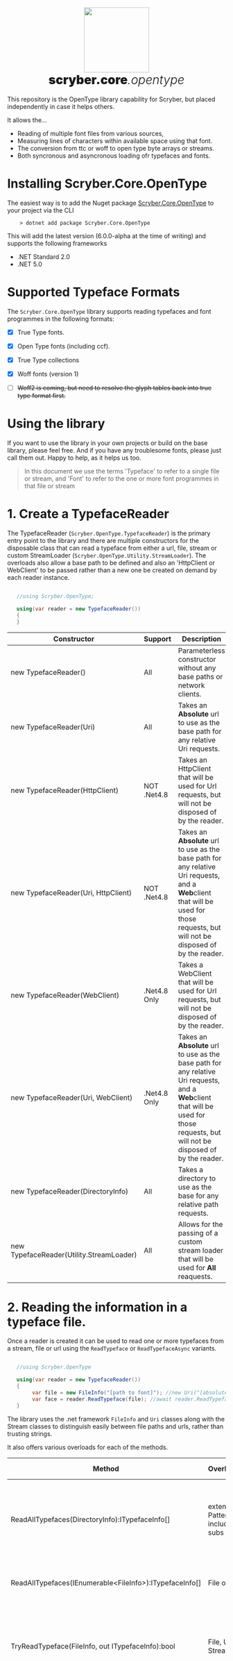 ﻿<h1 align='center'>
    <img height='150' src='https://raw.githubusercontent.com/richard-scryber/scryber.core/master/ScyberLogo2_alpha_small.png'/>
    <br/>
    <span style='font-weight:900'> scryber.core</span><i style='font-weight:300'>.opentype</i>
</h1>


This repository is the OpenType library capability for Scryber, but placed independently in case it helps others.

It allows the...

* Reading of multiple font files from various sources,
* Measuring lines of characters within available space using that font.
* The conversion from ttc or woff to open type byte arrays or streams.
* Both syncronous and asyncronous loading ofr typefaces and fonts.


# Installing Scryber.Core.OpenType

The easiest way is to add the Nuget package [Scryber.Core.OpenType](https://www.nuget.org/packages/Scryber.Core.OpenType/) to your project via the CLI

```
    > dotnet add package Scryber.Core.OpenType
```

This will add the latest version (6.0.0-alpha at the time of writing) and supports the following frameworks

* .NET Standard 2.0
* .NET 5.0



# Supported Typeface Formats

The ``Scryber.Core.OpenType`` library supports reading typefaces and font programmes in the following formats:

- [x] True Type fonts.
- [x] Open Type fonts (including ccf).
- [x] True Type collections
- [x] Woff fonts (version 1)
- [ ] <del>Woff2 is coming, but need to resolve the glyph tables back into true type format first.</del>




# Using the library

If you want to use the library in your own projects or build on the base library, please feel free.
And if you have any troublesome fonts, please just call them out.
Happy to help, as it helps us too.


> In this document we use the terms 'Typeface' to refer to a single file or stream,
> and 'Font' to refer to the one or more font programmes in that file or stream


# 1. Create a TypefaceReader

The TypefaceReader (``Scryber.OpenType.TypefaceReader``) is the primary entry point to the library and there are multiple constructors for the disposable class that can read a typeface from either a url, file, stream or custom StreamLoader (``Scryber.OpenType.Utility.StreamLoader``).
The overloads also allow a base path to be defined and also an 'HttpClient or WebClient' to be passed rather than a new one be created on demand by each reader instance.


```csharp

   //using Scryber.OpenType;

   using(var reader = new TypefaceReader())
   {
   }

```

Constructor                             | Support       | Description
----------------------------------------|---------------|------------
new TypefaceReader()                    | All           | Parameterless constructor without any base paths or network clients.
new TypefaceReader(Uri)                 | All           | Takes an **Absolute** url to use as the base path for any relative Uri requests.
new TypefaceReader(HttpClient)          | NOT .Net4.8   | Takes an HttpClient that will be used for Url requests, but will not be disposed of by the reader.
new TypefaceReader(Uri, HttpClient)     | NOT .Net4.8   | Takes an **Absolute** url to use as the base path for any relative Uri requests, and a **Web**client that will be used for those requests, but will not be disposed of by the reader.
new TypefaceReader(WebClient)           | .Net4.8 Only  | Takes a WebClient that will be used for Url requests, but will not be disposed of by the reader.
new TypefaceReader(Uri, WebClient)      | .Net4.8 Only  | Takes an **Absolute** url to use as the base path for any relative Uri requests, and a **Web**client that will be used for those requests, but will not be disposed of by the reader.
new TypefaceReader(DirectoryInfo)       | All           | Takes a directory to use as the base for any relative path requests.
new TypefaceReader(Utility.StreamLoader)| All           | Allows for the passing of a custom stream loader that will be used for **All** reaquests.

# 2. Reading the information in a typeface file.

Once a reader is created it can be used to read one or more typefaces from a stream, file or url using the ``ReadTypeface`` or ``ReadTypefaceAsync`` variants.


```csharp

   //using Scryber.OpenType

   using(var reader = new TypefaceReader())
   {
        var file = new FileInfo("[path to font]"); //new Uri("[absolute or relative url]");
        var face = reader.ReadTypeface(file); //await reader.ReadTypefaceAsync(url);
   }

```

The library uses the .net framework `FileInfo` and `Uri` classes along with the Stream classes to distinguish easily between file paths and urls, rather than trusting strings.

It also offers various overloads for each of the methods.

Method                                                               | Overloads                        | Async Support | Description
---------------------------------------------------------------------|----------------------------------|---------------|----------------------------------------------------------------------------
ReadAllTypefaces(DirectoryInfo):ITypefaceInfo[]                      | extension Pattern / include subs | Yes           | Reads all the typefaces in a directory (optionally matching a specific pattern and or including subdirectories)
ReadAllTypefaces(IEnumerable\<FileInfo\>):ITypefaceInfo[]            | File or Uri                      | Yes           | Reads all the typefaces in the list of files or urls provided.
TryReadTypeface(FileInfo, out ITypefaceInfo):bool                    | File, Uri or Stream              | No            | Attempts to read the typeface in a file url or stream, setting the error message on any info's if not possible
ReadTypeface(FileInfo):ITypefaceInfo                                 | File, Uri or Stream              | Yes           | Reads the typeface, from the location or stream, throwing an exception if not possible

If a base path was provided in the reader's constructor it will be used if the argument is a file info and the base is a directory, or the argument is a relative url and the base was an absolute url.

## 2.1. The ITypefaceInfo instance

The returned ``ITypefaceInfo`` provides information on the loaded source, along with the ``Fonts`` contained in the typeface.


Property    | Type          | Description
------------|---------------|------------------------------------------------------------
Source      | String        | The path to the typeface that was loaded.
SourceFormat| DataFormat    | The underlying data format for the source e.g. TTF, WOFF etc.
FontCount   | int           | The number of font programmes within the typeface source.
Fonts       | IFontInfo[]   | Information on each of the fonts within the source.
ErrorMessage| string        | If the ``TryReadTypeface`` method could not load some fonts, then any errors will be here.

## 2.2 The IFontInfo instance

The ``Fonts`` property for the typeface can be looped over to find each of the font programmes in the source based on their families, weights, widths, selections (italic etc.) and any file restrictions (embedding).


Property    | Type             | Description
------------|------------------|---------------------
FamilyName  | String           | The postscript family for the font programme.
FontWeight  | WeightClass      | How heavy the rendered font would be (light to black, 100 to 900).
FontWidth   | WidthClass       | How wide the rendered font would be (condensed to expanded - not to be relied on, as this often forms part of the family name - e.g. Arial Condensed).
Selections  | FontSelection    | Information on the type of font this is - Italic, Strikeout, Outlined etc.
Restrictions| FontRestrictions | What restrictions are placed on the font usage - can it be embedded in other applications or documents.


**ttf and otf files should only contain one font, ttc can be multiple fonts, usually from the same family**

# 3. Reading font programmes

A ``TypefaceReader`` also reads the font programmes within the the files or streams with the ``GetFont`` and similar methods, allowing both synchronous and asyncronous loading of font programmes.
All methods return either a single or a collection of ``ITypefaceFont``(s) from a previous ITypefaceInfo or IFontInfo, or paths or streams.

```csharp

   using(var reader = new TypefaceReader())
   {
        var file = new FileInfo("[path to font]"); //new Uri("[absolute or relative url]");
        var font = reader.GetFonts(file); //await reader.GetFontsAsync(url);
   }

```

The returned ``ITypefaceFont`` is also an ``IFontInfo`` interface so can be used interchangably but add functionality for extracting tables, data and getting the font metrics.


Method                                                               | Overloads                          | Async Support     | Description
---------------------------------------------------------------------|------------------------------------|-------------------|----------------------------------------------------------------------------
GetFonts(ITypefaceInfo):IEnumerable<ITypefaceFont>                   | Typeface, Uri, FileInfo, Stream    | Yes (exc. Stream) | Reads all the fonts in the typeface source data, and returns as a collection
GetFirstFont(Uri):ITypefaceFont                                      | File or Uri                        | Yes               | Reads the first font programme from a source, that can either be a single font, or a collection.
GetFont(ITypefaceInfo, int):ITypefaceFont                            | Typeface, Uri, FileInfo, Stream    | Yes (exc. Stream) | Reads the font programme from the typeface info or a source, at the specified index in the collection or 0 for a single font file.
GetFont(ITypefaceInfo, IFontInfo):ITypefaceFont                      | Typeface, File, Uri or Stream      | Yes (exc. Stream) | Reads the font programme for the font info in the typeface or in a source.


There are no TryGetFont methods as the info access should be used to check fonts, and any other failures would point to an invalid font (or an issue with the library).

## 3.1. The ITypefaceFont

The ITypefaceFont has a ``GetFileData`` method that will return a byte[] for the data that can be saved to another stream matching the format requested, **if that is supported**
The ``CanGetFileData`` will return true if the conversion would be supported.

It also supports the font metrics using the ``GetMetrics`` method.

The returned instances can also support the IOpenTypeFont. This interface enables access to the inner tables in an open/true type font programme, along with any decoded ``SubTables``.



## 3.2. Extracting the font data

Primarily the ONLY fully supported format is ``DataFormat.TTF``, and will support the conversion if the original source was OpenType, TrueType, TrueTypeCollection, or Woff v1.


```csharp

   //using System.IO;
   
   using(var reader = new TypefaceReader())
   {
        var file = new FileInfo("[path to font]"); //new Uri("[absolute or relative url]");
        var font = reader.GetFont(file, 0); //await reader.GetFontsAsync(url);

        if(font.CanGetFileData(DataFormat.TTF))
            File.WriteAllBytes("[new path].ttf", font.GetFileData(DataFormat.TTF);
   }

```

## 3.3 Supported conversion

The following table shows the input data type and supported output type for an ITypefaceFont.

Source Data   | Output data types
--------------|--------------------
True Type     | TTF
Open Type     | TTF
Collection    | TTF or TTC
Woff          | TTF or WOFF

It may be that we will add more in the future, but it meets the needs of our usage at the moment.


# 3.4 Measuring strings

The font metrics returned from the ``ITypefaceFont`` enables the measurement of strings of characters in a font programme.
At the moment it is fairly basic, only supporting horizontal characters, word and character spacing, and word boundaries, nor it does not use the kerning tables.


However it is fast.


```csharp

   //using System.IO;
   
   using(var reader = new TypefaceReader())
   {
        var file = new FileInfo("[path to font]"); //new Uri("[absolute or relative url]");
        var font = reader.GetFont(file, 0); //await reader.GetFontsAsync(url);

        var options = new TypeMeasureOptions() { BreakOnWordBoundaries = true };

        //Get the standard font metrics for the font.
        var metrics = font.GetMetrics(options);

        var chars = "This is my line of text";
        var start = 0;
        var fontSize = 12.0;
        var max = 200.0;
 
        var size = metrics.MeasureLine(chars, start, fontSize, max, options);

        Console.WriteLine("Fitted " + size.CharsFitted + " in "
                                    + size.RequiredWidth
                                    + (OnWordBoundary ? ", breaking on a word boundary" : ""));
   }

```

The font metrics instance holds a reference to the font programme, but can also add lookup tables for common and used characters.
A single instance can be held to measure any number of font sizes. If multiple fonts are used, they, and the data they contain will not be garbage collected if the measure is still referenced.


# 3.5. OpenType Table access

If the ITypefaceFont implements the ``IOpenTypeFont`` interface the sub stables that make up the Open Type font format can be accessed. Some of these have dedicated sub table implementations
in the ``Scryber.OpenType.SubTables`` namespace.

Use the ``TableCount`` and ``TableKeys`` properties of the IOpenTypeFont interface to get the tables in the font.
Use the  ``TryGetTable`` to access any decoded tables in the font.

```csharp

   //using System.Collections.Generic;
   //using Scryber.OpenType.SubTables;

   using(var reader = new TypefaceReader())
   {
        var file = new FileInfo("[path to font]"); //new Uri("[absolute or relative url]");
        var font = reader.GetFont(file, 0); //await reader.GetFontsAsync(url);

        if(ofnt is IOpenTypeFont ot)
        {
            List<string> names = new List<string>(ot.TableKeys);

            OS2Table os2;

            if(ot.TryGetTable("OS/2", out os2))
            {
                Console.WriteLine("Superscript y offset : " + os2.SuperscriptYOffset);
                Console.WriteLine("Superscript y size : " + os2.SuperScriptYSize);
            }
        }
   }

```


# 4. Data Caching

**Note: the library DOES NOT implement any form of data caching, so urls used for the original load maybe re-loaded again to request the actual font data.**

Many use cases are to read information from many sources initially but these may ultimately never be used again.
Any data held in cache would be consuming space that would NEVER be needed, and there could be a significant number of entries.

The xxxInfo classes are lightweight and can be manipulated as desired without large memory constraints.

It may be done in the future, but if caching is needed, then the stream methods can be called with cached data and allow effecient use of memory data for multiple requests.
This includes the Uri methods, and any Http response stream must be read completely and used as a seekable memory stream.

# 5. With thanks

We have referred to a lot of other open source software and libraries to get this code together, and it is with thanks to them that we
can have been able to do this.

* iTextSharp in it's various releases,
* SharpZipLib for decompression where decomression is not available
* Typography.OpenFont for the Woff and Woff2 formats

These are brilliant libraries and assets to the opensource community.

# 6. Contributing

If you want to use the code or refer to it in your own libraries, feel free.
If you want to contribute, we would love help to use vertical fonts, arabic and otehr right to left scripts, and Woff2 decompression.

Happy to let anyone fork the repository, contribute and we will pull.

### Happy coding.


